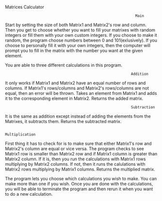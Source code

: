 Matrices Calculator

                                                                Main
Start by setting the size of both Matrix1 and Matrix2's row and column.  
Then you get to choose whether you want to fill your matrixes with random integers or fill them with your own custom integers.  If you choose to make it random, the program choose numbers between 0 and 101(exlusively).  If you choose to personally fill it with your own integers, then the computer will prompt you to fill in the matrix with the number you want at the given element.

You are able to three different calculations in this program. 

                                                              Addition
It only works if Matrix1 and Matrix2 have an equal number of rows and columns.  If Matrix1's rows/columns and Matrix2's rows/columns are not equal, then an error will be thrown.  Takes an element from Matrix1 and adds it to the corresponding element in Matrix2.  Returns the added matrix.

                                                              Subtraction
It is the same as addition except instead of adding the elements from the Matrixes, it subtracts them.  Returns the subtracted matrix.

                                                              Multiplication
First thing it has to check for is to make sure that either Matrix1's row and Matrix2's column are equal or vice versa.  The program checks to see Matrix1 row is smaller than Matrix2 row and if Matrix1 column is greater than Matrix2 column.  If it is, then you run the calculations with Matrix1 rows multiplying by Matrix2 columns.  If not, then it runs the calulations with Matrix2 rows multiplying by Matrix1 columns.  Returns the multiplied matrix.

The program lets you choose which calculations you wish to make.  You can make more than one if you wish.  Once you are done with the calculations, you will be able to terminate the program and then rerun it when you want to do a new calculation.
